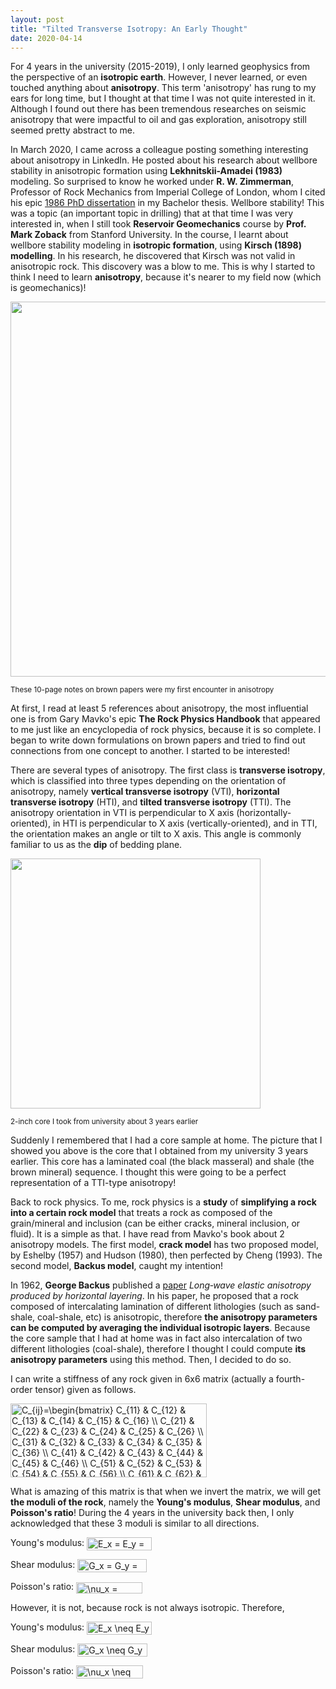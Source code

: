 ```yaml
---
layout: post
title: "Tilted Transverse Isotropy: An Early Thought"
date: 2020-04-14
---
```


For 4 years in the university (2015-2019), I only learned geophysics from the perspective of an **isotropic earth**.  However, I never learned, or even touched anything about **anisotropy**. This term 'anisotropy' has rung to my ears for long time, but I thought at that time I was not quite interested in it. Although I found out there has been tremendous researches on seismic anisotropy that were impactful to oil and gas exploration, anisotropy still seemed pretty abstract to me. 

In March 2020, I came across a colleague posting something interesting about anisotropy in LinkedIn. He posted about his research about wellbore stability in anisotropic formation using **Lekhnitskii-Amadei (1983)** modeling. So surprised to know he worked under **R. W. Zimmerman**, Professor of Rock Mechanics from Imperial College of London, whom I cited his epic [1986 PhD dissertation](https://agupubs.onlinelibrary.wiley.com/doi/10.1029/JB091iB12p12765) in my Bachelor thesis. Wellbore stability! This was a topic (an important topic in drilling) that at that time I was very interested in, when I still took **Reservoir Geomechanics** course by **Prof. Mark Zoback** from Stanford University. In the course, I learnt about wellbore stability modeling in **isotropic formation**, using **Kirsch (1898) modelling**. In his research, he discovered that Kirsch was not valid in anisotropic rock. This discovery was a blow to me. This is why I started to think I need to learn **anisotropy**, because it's nearer to my field now (which is geomechanics)! 

<div>
<img src="https://user-images.githubusercontent.com/51282928/79143678-dc96a900-7de7-11ea-8d8c-20d64d8d803d.jpeg" width="600"/>
</div>

<sub>These 10-page notes on brown papers were my first encounter in anisotropy</sub><br>

At first, I read at least 5 references about anisotropy, the most influential one is from Gary Mavko's epic **The Rock Physics Handbook** that appeared to me just like an encyclopedia of rock physics, because it is so complete. I began to write down formulations on brown papers and tried to find out connections from one concept to another. I started to be interested! 

There are several types of anisotropy. The first class is **transverse isotropy**, which is classified into three types depending on the orientation of anisotropy, namely **vertical transverse isotropy** (VTI), **horizontal transverse isotropy** (HTI), and **tilted transverse isotropy** (TTI). The anisotropy orientation in VTI is perpendicular to X axis (horizontally-oriented), in HTI is perpendicular to X axis (vertically-oriented), and in TTI, the orientation makes an angle or tilt to X axis. This angle is commonly familiar to us as the **dip** of bedding plane. 

<div>
<img src="https://user-images.githubusercontent.com/51282928/79189010-cd951280-7e4a-11ea-9f1a-066d16349045.jpeg" width="400"/>
</div>

<sub>2-inch core I took from university about 3 years earlier</sub>

Suddenly I remembered that I had a core sample at home. The picture that I showed you above is the core that I obtained from my university 3 years earlier. This core has a laminated coal (the black masseral) and shale (the brown mineral) sequence. I thought this were going to be a perfect representation of a TTI-type anisotropy! 

Back to rock physics. To me, rock physics is a **study** of **simplifying a rock into a certain rock model** that treats a rock as composed of the grain/mineral and inclusion (can be either cracks, mineral inclusion, or fluid). It is a simple as that. I have read from Mavko's book about 2 anisotropy models. The first model, **crack model** has two proposed model, by Eshelby (1957) and Hudson (1980), then perfected by Cheng (1993). The second model, **Backus model**, caught my intention!

In 1962, **George Backus** published a [paper](https://agupubs.onlinelibrary.wiley.com/doi/abs/10.1029/JZ067i011p04427) *Long‐wave elastic anisotropy produced by horizontal layering*. In his paper, he proposed that a rock composed of intercalating lamination of different lithologies (such as sand-shale, coal-shale, etc) is anisotropic, therefore **the anisotropy parameters can be computed by averaging the individual isotropic layers**. Because the core sample that I had at home was in fact also intercalation of two different lithologies (coal-shale), therefore I thought I could compute **its anisotropy parameters** using this method. Then, I decided to do so.

I can write a stiffness of any rock given in 6x6 matrix (actually a fourth-order tensor) given as follows.

<img src="https://bit.ly/3ejUTWL" align="center" border="0" alt="C_{ij}=\begin{bmatrix} C_{11} & C_{12} & C_{13} & C_{14} & C_{15} & C_{16} \\ C_{21} & C_{22} & C_{23} & C_{24} & C_{25} & C_{26} \\ C_{31} & C_{32} & C_{33} & C_{34} & C_{35} & C_{36} \\ C_{41} & C_{42} & C_{43} & C_{44} & C_{45} & C_{46} \\ C_{51} & C_{52} & C_{53} & C_{54} & C_{55} & C_{56} \\ C_{61} & C_{62} & C_{63} & C_{64} & C_{65} & C_{66} \end{bmatrix}" width="314" height="118">

What is amazing of this matrix is that when we invert the matrix, we will get **the moduli of the rock**, namely the **Young's modulus**, **Shear modulus**, and **Poisson's ratio**! During the 4 years in the university back then, I only acknowledged that these 3 moduli is similar to all directions.

Young's modulus: <img src="https://bit.ly/34FkWmT" align="center" border="0" alt="E_x = E_y = E_z" width="104" height="21" />

Shear modulus: <img src="https://bit.ly/34ARBtR" align="center" border="0" alt="G_x = G_y = G_z" width="111" height="21" />

Poisson's ratio: <img src="https://bit.ly/2Xy4rYj" align="center" border="0" alt="\nu_x = \nu_y = \nu_z" width="106" height="18" />

However, it is not, because rock is not always isotropic. Therefore,

Young's modulus: <img src="https://bit.ly/2RwNSYU" align="center" border="0" alt="E_x \neq E_y \neq E_z" width="104" height="21" />

Shear modulus: <img src="https://bit.ly/2K4BNWU" align="center" border="0" alt="G_x \neq G_y \neq G_z" width="112" height="21" />

Poisson's ratio: <img src="https://bit.ly/2wANd1h" align="center" border="0" alt="\nu_x \neq \nu_y \neq \nu_z" width="107" height="21" />
